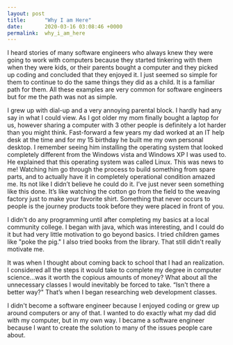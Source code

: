 ```yaml
---
layout: post
title:      "Why I am Here"
date:       2020-03-16 03:08:46 +0000
permalink:  why_i_am_here
---
```




I heard stories of many software engineers who always knew they were going to work with computers because they started tinkering with them when they were kids, or their parents bought a computer and they picked up coding and concluded that they enjoyed it. I just seemed so simple for them to continue to do the same things they did as a child. It is a familiar path for them. All these examples are very common for software engineers but for me the path was not as simple. 

I grew up with dial-up and a very annoying parental block. I hardly had any say in what I could view. As I got older my mom finally bought a laptop for us, however sharing a computer with 3 other people is definitely a lot harder than you might think. Fast-forward a few years my dad worked at an IT help desk at the time and for my 15 birthday he built me my own personal desktop. I remember seeing him installing the operating system that looked completely different from the Windows vista and Windows XP I was used to. He explained that this operating system was called Linux. This was news to me! Watching him go through the process to build something from spare parts, and to actually have it in completely operational condition amazed me. Its not like I didn’t believe he could do it. I’ve just never seen something like this done. It’s like watching the cotton go from the field to the weaving factory just to make your favorite shirt. Something that never occurs to people is the journey products took before they were placed in front of you.

I didn't do any programming until after completing my basics at a local community college. I began with java, which was interesting, and I could do it but had very little motivation to go beyond basics. I tried children games like "poke the pig." I also tried books from the library. That still didn't really motivate me.

It was when I thought about coming back to school that I had an realization. I considered all the steps it would take to complete my degree in computer science...was it worth the copious amounts of money? What about all the unnecessary classes I would inevitably be forced to take.  “Isn't there a better way?" That’s when I began researching web development classes.


I didn't become a software engineer because I enjoyed coding or grew up around computers or any of that. I wanted to do exactly what my dad did with my computer, but in my own way. I became a software engineer because I want to create the solution to many of the issues people care about.
> 
